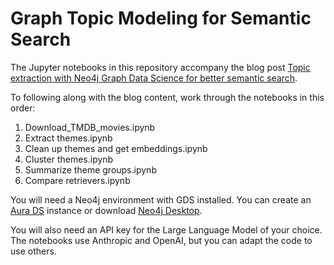 # Graph Topic Modeling for Semantic Search

The Jupyter notebooks in this repository accompany the blog post [Topic extraction with Neo4j Graph Data Science for better semantic search](https://medium.com/@nsmith_piano/topic-extraction-with-neo4j-graph-data-science-for-better-semantic-search-c5b7f56c7715).

To following along with the blog content, work through the notebooks in this order:

1. Download_TMDB_movies.ipynb
2. Extract themes.ipynb
3. Clean up themes and get embeddings.ipynb
4. Cluster themes.ipynb
5. Summarize theme groups.ipynb
6. Compare retrievers.ipynb

You will need a Neo4j environment with GDS installed. You can create an [Aura DS](https://neo4j.com/docs/aura/aurads/) instance or download [Neo4j Desktop](https://neo4j.com/download/).

You will also need an API key for the Large Language Model of your choice. The notebooks use Anthropic and OpenAI, but you can adapt the code to use others.